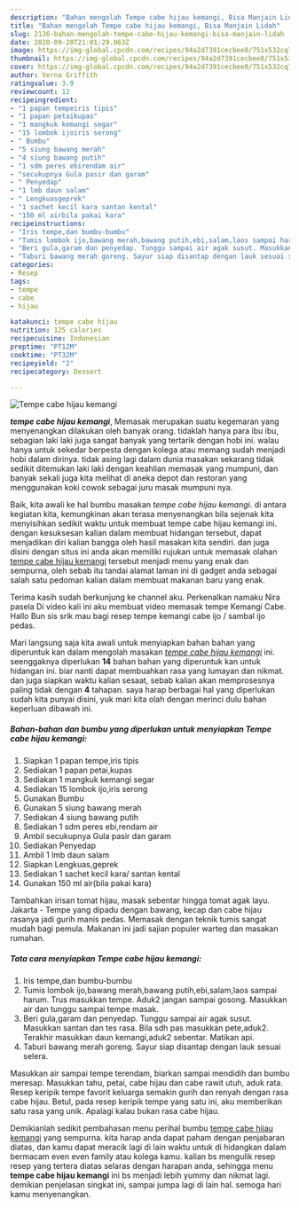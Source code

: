```yaml
---
description: "Bahan mengolah Tempe cabe hijau kemangi, Bisa Manjain Lidah"
title: "Bahan mengolah Tempe cabe hijau kemangi, Bisa Manjain Lidah"
slug: 2136-bahan-mengolah-tempe-cabe-hijau-kemangi-bisa-manjain-lidah
date: 2020-09-20T21:01:29.063Z
image: https://img-global.cpcdn.com/recipes/94a2d7391cecbee0/751x532cq70/tempe-cabe-hijau-kemangi-foto-resep-utama.jpg
thumbnail: https://img-global.cpcdn.com/recipes/94a2d7391cecbee0/751x532cq70/tempe-cabe-hijau-kemangi-foto-resep-utama.jpg
cover: https://img-global.cpcdn.com/recipes/94a2d7391cecbee0/751x532cq70/tempe-cabe-hijau-kemangi-foto-resep-utama.jpg
author: Verna Griffith
ratingvalue: 3.9
reviewcount: 12
recipeingredient:
- "1 papan tempeiris tipis"
- "1 papan petaikupas"
- "1 mangkuk kemangi segar"
- "15 lombok ijoiris serong"
- " Bumbu"
- "5 siung bawang merah"
- "4 siung bawang putih"
- "1 sdm peres ebirendam air"
- "secukupnya Gula pasir dan garam"
- " Penyedap"
- "1 lmb daun salam"
- " Lengkuasgeprek"
- "1 sachet kecil kara santan kental"
- "150 ml airbila pakai kara"
recipeinstructions:
- "Iris tempe,dan bumbu-bumbu"
- "Tumis lombok ijo,bawang merah,bawang putih,ebi,salam,laos sampai harum. Trus masukkan tempe. Aduk2 jangan sampai gosong. Masukkan air dan tunggu sampai tempe masak."
- "Beri gula,garam dan penyedap. Tunggu sampai air agak susut. Masukkan santan dan tes rasa. Bila sdh pas masukkan pete,aduk2. Terakhir masukkan daun kemangi,aduk2 sebentar. Matikan api."
- "Taburi bawang merah goreng. Sayur siap disantap dengan lauk sesuai selera."
categories:
- Resep
tags:
- tempe
- cabe
- hijau

katakunci: tempe cabe hijau 
nutrition: 125 calories
recipecuisine: Indonesian
preptime: "PT12M"
cooktime: "PT32M"
recipeyield: "2"
recipecategory: Dessert

---
```



![Tempe cabe hijau kemangi](https://img-global.cpcdn.com/recipes/94a2d7391cecbee0/751x532cq70/tempe-cabe-hijau-kemangi-foto-resep-utama.jpg)

<b><i>tempe cabe hijau kemangi</i></b>, Memasak merupakan suatu kegemaran yang menyenangkan dilakukan oleh banyak orang. tidaklah hanya para ibu ibu, sebagian laki laki juga sangat banyak yang tertarik dengan hobi ini. walau hanya untuk sekedar berpesta dengan kolega atau memang sudah menjadi hobi dalam dirinya. tidak asing lagi dalam dunia masakan sekarang tidak sedikit ditemukan laki laki dengan keahlian memasak yang mumpuni, dan banyak sekali juga kita melihat di aneka depot dan restoran yang menggunakan koki cowok sebagai juru masak mumpuni nya.

Baik, kita awali ke hal bumbu masakan <i>tempe cabe hijau kemangi</i>. di antara kegiatan kita, kemungkinan akan terasa menyenangkan bila sejenak kita menyisihkan sedikit waktu untuk membuat tempe cabe hijau kemangi ini. dengan kesuksesan kalian dalam membuat hidangan tersebut, dapat menjadikan diri kalian bangga oleh hasil masakan kita sendiri. dan juga disini dengan situs ini anda akan memiliki rujukan untuk memasak olahan <u>tempe cabe hijau kemangi</u> tersebut menjadi menu yang enak dan sempurna, oleh sebab itu tandai alamat laman ini di gadget anda sebagai salah satu pedoman kalian dalam membuat makanan baru yang enak.

Terima kasih sudah berkunjung ke channel aku. Perkenalkan namaku Nira pasela Di video kali ini aku membuat video memasak tempe Kemangi Cabe. Hallo Bun sis srik mau bagi resep tempe kemangi cabe ijo / sambal ijo pedas.


Mari langsung saja kita awali untuk menyiapkan bahan bahan yang diperuntuk kan dalam mengolah masakan <u><i>tempe cabe hijau kemangi</i></u> ini. seenggaknya diperlukan <b>14</b> bahan bahan yang diperuntuk kan untuk hidangan ini. biar nanti dapat membuahkan rasa yang lumayan dan nikmat. dan juga siapkan waktu kalian sesaat, sebab kalian akan memprosesnya paling tidak dengan <b>4</b> tahapan. saya harap berbagai hal yang diperlukan sudah kita punyai disini, yuk mari kita olah dengan merinci dulu bahan keperluan dibawah ini.

<!--inarticleads1-->

##### Bahan-bahan dan bumbu yang diperlukan untuk menyiapkan Tempe cabe hijau kemangi:

1. Siapkan 1 papan tempe,iris tipis
1. Sediakan 1 papan petai,kupas
1. Sediakan 1 mangkuk kemangi segar
1. Sediakan 15 lombok ijo,iris serong
1. Gunakan  Bumbu
1. Gunakan 5 siung bawang merah
1. Sediakan 4 siung bawang putih
1. Sediakan 1 sdm peres ebi,rendam air
1. Ambil secukupnya Gula pasir dan garam
1. Sediakan  Penyedap
1. Ambil 1 lmb daun salam
1. Siapkan  Lengkuas,geprek
1. Sediakan 1 sachet kecil kara/ santan kental
1. Gunakan 150 ml air(bila pakai kara)


Tambahkan irisan tomat hijau, masak sebentar hingga tomat agak layu. Jakarta - Tempe yang dipadu dengan bawang, kecap dan cabe hijau rasanya jadi gurih manis pedas. Memasak dengan teknik tumis sangat mudah bagi pemula. Makanan ini jadi sajian populer warteg dan masakan rumahan. 

<!--inarticleads2-->

##### Tata cara menyiapkan Tempe cabe hijau kemangi:

1. Iris tempe,dan bumbu-bumbu
1. Tumis lombok ijo,bawang merah,bawang putih,ebi,salam,laos sampai harum. Trus masukkan tempe. Aduk2 jangan sampai gosong. Masukkan air dan tunggu sampai tempe masak.
1. Beri gula,garam dan penyedap. Tunggu sampai air agak susut. Masukkan santan dan tes rasa. Bila sdh pas masukkan pete,aduk2. Terakhir masukkan daun kemangi,aduk2 sebentar. Matikan api.
1. Taburi bawang merah goreng. Sayur siap disantap dengan lauk sesuai selera.


Masukkan air sampai tempe terendam, biarkan sampai mendidih dan bumbu meresap. Masukkan tahu, petai, cabe hijau dan cabe rawit utuh, aduk rata. Resep keripik tempe favorit keluarga semakin gurih dan renyah dengan rasa cabe hijau. Betul, pada resep keripik tempe yang satu ini, aku memberikan satu rasa yang unik. Apalagi kalau bukan rasa cabe hijau. 

Demikianlah sedikit pembahasan menu perihal bumbu <u>tempe cabe hijau kemangi</u> yang sempurna. kita harap anda dapat paham dengan penjabaran diatas, dan kamu dapat meracik lagi di lain waktu untuk di hidangkan dalam bermacam even even family atau kolega kamu. kalian bs mengulik resep resep yang tertera diatas selaras dengan harapan anda, sehingga menu <b>tempe cabe hijau kemangi</b> ini bs menjadi lebih yummy dan nikmat lagi. demikian penjelasan singkat ini, sampai jumpa lagi di lain hal. semoga hari kamu menyenangkan.
